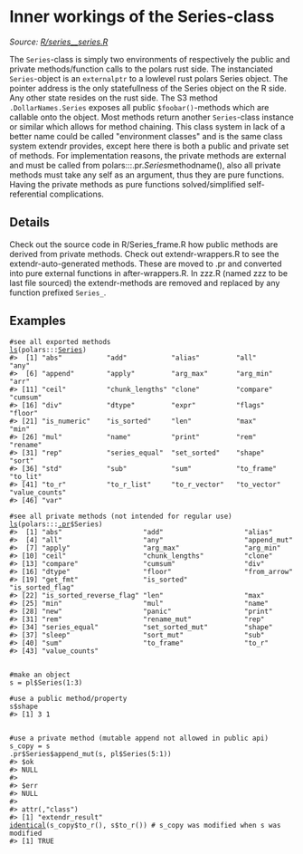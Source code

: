 # Inner workings of the Series-class

*Source: [R/series__series.R](https://github.com/pola-rs/r-polars/tree/main/R/series__series.R)*

The `Series`-class is simply two environments of respectively the public and private methods/function calls to the polars rust side. The instanciated `Series`-object is an `externalptr` to a lowlevel rust polars Series object. The pointer address is the only statefullness of the Series object on the R side. Any other state resides on the rust side. The S3 method `.DollarNames.Series` exposes all public `$foobar()`-methods which are callable onto the object. Most methods return another `Series`-class instance or similar which allows for method chaining. This class system in lack of a better name could be called "environment classes" and is the same class system extendr provides, except here there is both a public and private set of methods. For implementation reasons, the private methods are external and must be called from polars:::.pr.$Series$methodname(), also all private methods must take any self as an argument, thus they are pure functions. Having the private methods as pure functions solved/simplified self-referential complications.

## Details

Check out the source code in R/Series_frame.R how public methods are derived from private methods. Check out extendr-wrappers.R to see the extendr-auto-generated methods. These are moved to .pr and converted into pure external functions in after-wrappers.R. In zzz.R (named zzz to be last file sourced) the extendr-methods are removed and replaced by any function prefixed `Series_`.

## Examples

<pre class='r-example'><code><span class='r-in'><span><span class='co'>#see all exported methods</span></span></span>
<span class='r-in'><span><span class='fu'><a href='https://rdrr.io/r/base/ls.html'>ls</a></span><span class='op'>(</span><span class='fu'>polars</span><span class='fu'>:::</span><span class='va'><a href='https://rdrr.io/pkg/polars/man/Series.html'>Series</a></span><span class='op'>)</span></span></span>
<span class='r-out co'><span class='r-pr'>#&gt;</span>  [1] "abs"           "add"           "alias"         "all"           "any"          </span>
<span class='r-out co'><span class='r-pr'>#&gt;</span>  [6] "append"        "apply"         "arg_max"       "arg_min"       "arr"          </span>
<span class='r-out co'><span class='r-pr'>#&gt;</span> [11] "ceil"          "chunk_lengths" "clone"         "compare"       "cumsum"       </span>
<span class='r-out co'><span class='r-pr'>#&gt;</span> [16] "div"           "dtype"         "expr"          "flags"         "floor"        </span>
<span class='r-out co'><span class='r-pr'>#&gt;</span> [21] "is_numeric"    "is_sorted"     "len"           "max"           "min"          </span>
<span class='r-out co'><span class='r-pr'>#&gt;</span> [26] "mul"           "name"          "print"         "rem"           "rename"       </span>
<span class='r-out co'><span class='r-pr'>#&gt;</span> [31] "rep"           "series_equal"  "set_sorted"    "shape"         "sort"         </span>
<span class='r-out co'><span class='r-pr'>#&gt;</span> [36] "std"           "sub"           "sum"           "to_frame"      "to_lit"       </span>
<span class='r-out co'><span class='r-pr'>#&gt;</span> [41] "to_r"          "to_r_list"     "to_r_vector"   "to_vector"     "value_counts" </span>
<span class='r-out co'><span class='r-pr'>#&gt;</span> [46] "var"          </span>
<span class='r-in'><span></span></span>
<span class='r-in'><span><span class='co'>#see all private methods (not intended for regular use)</span></span></span>
<span class='r-in'><span><span class='fu'><a href='https://rdrr.io/r/base/ls.html'>ls</a></span><span class='op'>(</span><span class='fu'>polars</span><span class='fu'>:::</span><span class='va'><a href='https://rdrr.io/pkg/polars/man/dot-pr.html'>.pr</a></span><span class='op'>$</span><span class='va'>Series</span><span class='op'>)</span></span></span>
<span class='r-out co'><span class='r-pr'>#&gt;</span>  [1] "abs"                    "add"                    "alias"                 </span>
<span class='r-out co'><span class='r-pr'>#&gt;</span>  [4] "all"                    "any"                    "append_mut"            </span>
<span class='r-out co'><span class='r-pr'>#&gt;</span>  [7] "apply"                  "arg_max"                "arg_min"               </span>
<span class='r-out co'><span class='r-pr'>#&gt;</span> [10] "ceil"                   "chunk_lengths"          "clone"                 </span>
<span class='r-out co'><span class='r-pr'>#&gt;</span> [13] "compare"                "cumsum"                 "div"                   </span>
<span class='r-out co'><span class='r-pr'>#&gt;</span> [16] "dtype"                  "floor"                  "from_arrow"            </span>
<span class='r-out co'><span class='r-pr'>#&gt;</span> [19] "get_fmt"                "is_sorted"              "is_sorted_flag"        </span>
<span class='r-out co'><span class='r-pr'>#&gt;</span> [22] "is_sorted_reverse_flag" "len"                    "max"                   </span>
<span class='r-out co'><span class='r-pr'>#&gt;</span> [25] "min"                    "mul"                    "name"                  </span>
<span class='r-out co'><span class='r-pr'>#&gt;</span> [28] "new"                    "panic"                  "print"                 </span>
<span class='r-out co'><span class='r-pr'>#&gt;</span> [31] "rem"                    "rename_mut"             "rep"                   </span>
<span class='r-out co'><span class='r-pr'>#&gt;</span> [34] "series_equal"           "set_sorted_mut"         "shape"                 </span>
<span class='r-out co'><span class='r-pr'>#&gt;</span> [37] "sleep"                  "sort_mut"               "sub"                   </span>
<span class='r-out co'><span class='r-pr'>#&gt;</span> [40] "sum"                    "to_frame"               "to_r"                  </span>
<span class='r-out co'><span class='r-pr'>#&gt;</span> [43] "value_counts"          </span>
<span class='r-in'><span></span></span>
<span class='r-in'><span></span></span>
<span class='r-in'><span><span class='co'>#make an object</span></span></span>
<span class='r-in'><span><span class='va'>s</span> <span class='op'>=</span> <span class='va'>pl</span><span class='op'>$</span><span class='fu'>Series</span><span class='op'>(</span><span class='fl'>1</span><span class='op'>:</span><span class='fl'>3</span><span class='op'>)</span></span></span>
<span class='r-in'><span></span></span>
<span class='r-in'><span><span class='co'>#use a public method/property</span></span></span>
<span class='r-in'><span><span class='va'>s</span><span class='op'>$</span><span class='va'>shape</span></span></span>
<span class='r-out co'><span class='r-pr'>#&gt;</span> [1] 3 1</span>
<span class='r-in'><span></span></span>
<span class='r-in'><span></span></span>
<span class='r-in'><span><span class='co'>#use a private method (mutable append not allowed in public api)</span></span></span>
<span class='r-in'><span><span class='va'>s_copy</span> <span class='op'>=</span> <span class='va'>s</span></span></span>
<span class='r-in'><span><span class='va'>.pr</span><span class='op'>$</span><span class='va'>Series</span><span class='op'>$</span><span class='fu'>append_mut</span><span class='op'>(</span><span class='va'>s</span>, <span class='va'>pl</span><span class='op'>$</span><span class='fu'>Series</span><span class='op'>(</span><span class='fl'>5</span><span class='op'>:</span><span class='fl'>1</span><span class='op'>)</span><span class='op'>)</span></span></span>
<span class='r-out co'><span class='r-pr'>#&gt;</span> $ok</span>
<span class='r-out co'><span class='r-pr'>#&gt;</span> NULL</span>
<span class='r-out co'><span class='r-pr'>#&gt;</span> </span>
<span class='r-out co'><span class='r-pr'>#&gt;</span> $err</span>
<span class='r-out co'><span class='r-pr'>#&gt;</span> NULL</span>
<span class='r-out co'><span class='r-pr'>#&gt;</span> </span>
<span class='r-out co'><span class='r-pr'>#&gt;</span> attr(,"class")</span>
<span class='r-out co'><span class='r-pr'>#&gt;</span> [1] "extendr_result"</span>
<span class='r-in'><span><span class='fu'><a href='https://rdrr.io/r/base/identical.html'>identical</a></span><span class='op'>(</span><span class='va'>s_copy</span><span class='op'>$</span><span class='fu'>to_r</span><span class='op'>(</span><span class='op'>)</span>, <span class='va'>s</span><span class='op'>$</span><span class='fu'>to_r</span><span class='op'>(</span><span class='op'>)</span><span class='op'>)</span> <span class='co'># s_copy was modified when s was modified</span></span></span>
<span class='r-out co'><span class='r-pr'>#&gt;</span> [1] TRUE</span>
 </code></pre>